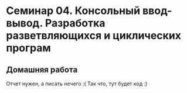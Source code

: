 # Семинар 04. Консольный ввод-вывод. Разработка разветвляющихся и циклических програм

## Домашняя работа

Отчет нужен, а писать нечего :(
Так что, тут будет код :)

```

```
